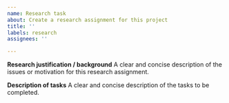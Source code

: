 ```yaml
---
name: Research task
about: Create a research assignment for this project
title: ''
labels: research
assignees: ''

---
```


**Research justification / background**
A clear and concise description of the issues or motivation for this research assignment.

**Description of tasks**
A clear and concise description of the tasks to be completed.
